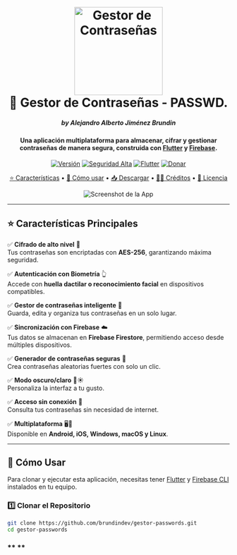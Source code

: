 <h1 align="center">
  <br>
  <a href="#"><img src="https://img.freepik.com/vector-premium/icono-candado-seguro_582637-274.jpg" alt="Gestor de Contraseñas" width="200"></a>
  <br>
  🔐 Gestor de Contraseñas - PASSWD.
  <br>
</h1>

<h5 align="center">by Alejandro Alberto Jiménez Brundin </h5>

<h4 align="center">Una aplicación multiplataforma para almacenar, cifrar y gestionar contraseñas de manera segura, construida con <a href="https://flutter.dev/" target="_blank">Flutter</a> y <a href="https://firebase.google.com/" target="_blank">Firebase</a>.</h4>

<p align="center">
  <a href="#"><img src="https://img.shields.io/github/v/release/brundindev/gestor-passwords" alt="Versión"></a>
  <a href="#"><img src="https://img.shields.io/badge/security-high-green.svg" alt="Seguridad Alta"></a>
  <a href="#"><img src="https://img.shields.io/badge/flutter-3.x-blue.svg" alt="Flutter"></a>
  <a href="#"><img src="https://img.shields.io/badge/donate-%24-ff69b4.svg" alt="Donar"></a>
</p>

<p align="center">
  <a href="#key-features">⭐ Características</a> •
  <a href="#how-to-use">🚀 Cómo usar</a> •
  <a href="#download">📥 Descargar</a> •
  <a href="#credits">👨‍💻 Créditos</a> •
  <a href="#license">📜 Licencia</a>
</p>

<p align="center">
  <img src="https://via.placeholder.com/800x400" alt="Screenshot de la App">
</p>

---

## ⭐ Características Principales

✅ **Cifrado de alto nivel** 🔑  
Tus contraseñas son encriptadas con **AES-256**, garantizando máxima seguridad.  

✅ **Autenticación con Biometría** 👆  
Accede con **huella dactilar o reconocimiento facial** en dispositivos compatibles.  

✅ **Gestor de contraseñas inteligente** 📂  
Guarda, edita y organiza tus contraseñas en un solo lugar.  

✅ **Sincronización con Firebase** ☁️  
Tus datos se almacenan en **Firebase Firestore**, permitiendo acceso desde múltiples dispositivos.  

✅ **Generador de contraseñas seguras** 🔄  
Crea contraseñas aleatorias fuertes con solo un clic.  

✅ **Modo oscuro/claro** 🌙☀️  
Personaliza la interfaz a tu gusto.  

✅ **Acceso sin conexión** 📴  
Consulta tus contraseñas sin necesidad de internet.  

✅ **Multiplataforma** 🖥️📱  
Disponible en **Android, iOS, Windows, macOS y Linux**.  

---

## 🚀 Cómo Usar

Para clonar y ejecutar esta aplicación, necesitas tener [Flutter](https://flutter.dev/) y [Firebase CLI](https://firebase.google.com/docs/cli) instalados en tu equipo.

### **1️⃣ Clonar el Repositorio**
```bash
git clone https://github.com/brundindev/gestor-passwords.git
cd gestor-passwords
```

### ** **
